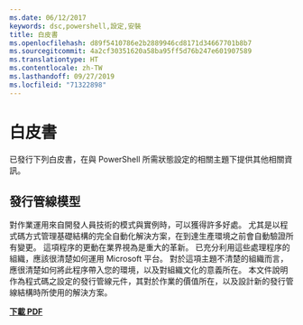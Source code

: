 ```yaml
---
ms.date: 06/12/2017
keywords: dsc,powershell,設定,安裝
title: 白皮書
ms.openlocfilehash: d89f5410786e2b2889946cd8171d34667701b8b7
ms.sourcegitcommit: 4a2cf30351620a58ba95ff5d76b247e601907589
ms.translationtype: HT
ms.contentlocale: zh-TW
ms.lasthandoff: 09/27/2019
ms.locfileid: "71322898"
---
```

# <a name="whitepapers"></a>白皮書

已發行下列白皮書，在與 PowerShell 所需狀態設定的相關主題下提供其他相關資訊。

## <a name="the-release-pipeline-model"></a>發行管線模型
對作業運用來自開發人員技術的模式與實例時，可以獲得許多好處。 尤其是以程式碼方式管理基礎結構的完全自動化解決方案，在到達生產環境之前會自動驗證所有變更。 這項程序的更動在業界視為是重大的革新。 已充分利用這些處理程序的組織，應該很清楚如何運用 Microsoft 平台。 對於這項主題不清楚的組織而言，應很清楚如何將此程序帶入您的環境，以及對組織文化的意義所在。 本文件說明作為程式碼之設定的發行管線元件，其對於作業的價值所在，以及設計新的發行管線結構時所使用的解決方案。

**[下載 PDF](https://aka.ms/thereleasepipelinemodelpdf)**